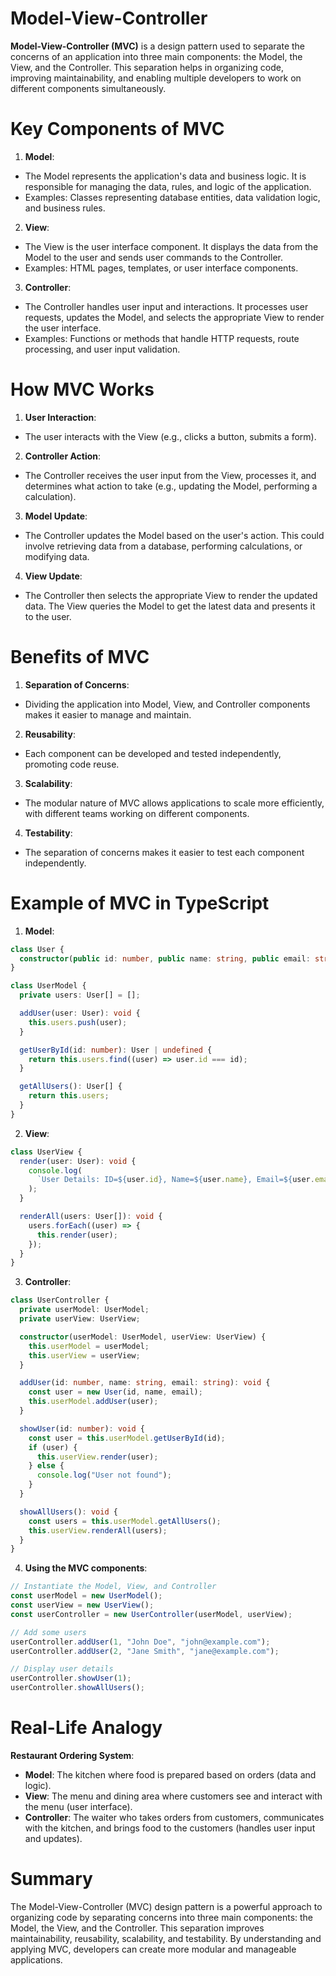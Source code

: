 # Model-View-Controller

**Model-View-Controller (MVC)** is a design pattern used to separate the concerns of an application into three main components: the Model, the View, and the Controller. This separation helps in organizing code, improving maintainability, and enabling multiple developers to work on different components simultaneously.

# Key Components of MVC

1. **Model**:

- The Model represents the application's data and business logic. It is responsible for managing the data, rules, and logic of the application.
- Examples: Classes representing database entities, data validation logic, and business rules.

2. **View**:

- The View is the user interface component. It displays the data from the Model to the user and sends user commands to the Controller.
- Examples: HTML pages, templates, or user interface components.

3. **Controller**:

- The Controller handles user input and interactions. It processes user requests, updates the Model, and selects the appropriate View to render the user interface.
- Examples: Functions or methods that handle HTTP requests, route processing, and user input validation.

# How MVC Works

1. **User Interaction**:

- The user interacts with the View (e.g., clicks a button, submits a form).

2. **Controller Action**:

- The Controller receives the user input from the View, processes it, and determines what action to take (e.g., updating the Model, performing a calculation).

3. **Model Update**:

- The Controller updates the Model based on the user's action. This could involve retrieving data from a database, performing calculations, or modifying data.

4. **View Update**:

- The Controller then selects the appropriate View to render the updated data. The View queries the Model to get the latest data and presents it to the user.

# Benefits of MVC

1. **Separation of Concerns**:

- Dividing the application into Model, View, and Controller components makes it easier to manage and maintain.

2. **Reusability**:

- Each component can be developed and tested independently, promoting code reuse.

3. **Scalability**:

- The modular nature of MVC allows applications to scale more efficiently, with different teams working on different components.

4. **Testability**:

- The separation of concerns makes it easier to test each component independently.

# Example of MVC in TypeScript

1. **Model**:

```typescript
class User {
  constructor(public id: number, public name: string, public email: string) {}
}

class UserModel {
  private users: User[] = [];

  addUser(user: User): void {
    this.users.push(user);
  }

  getUserById(id: number): User | undefined {
    return this.users.find((user) => user.id === id);
  }

  getAllUsers(): User[] {
    return this.users;
  }
}
```

2. **View**:

```typescript
class UserView {
  render(user: User): void {
    console.log(
      `User Details: ID=${user.id}, Name=${user.name}, Email=${user.email}`
    );
  }

  renderAll(users: User[]): void {
    users.forEach((user) => {
      this.render(user);
    });
  }
}
```

3. **Controller**:

```typescript
class UserController {
  private userModel: UserModel;
  private userView: UserView;

  constructor(userModel: UserModel, userView: UserView) {
    this.userModel = userModel;
    this.userView = userView;
  }

  addUser(id: number, name: string, email: string): void {
    const user = new User(id, name, email);
    this.userModel.addUser(user);
  }

  showUser(id: number): void {
    const user = this.userModel.getUserById(id);
    if (user) {
      this.userView.render(user);
    } else {
      console.log("User not found");
    }
  }

  showAllUsers(): void {
    const users = this.userModel.getAllUsers();
    this.userView.renderAll(users);
  }
}
```

4. **Using the MVC components**:

```typescript
// Instantiate the Model, View, and Controller
const userModel = new UserModel();
const userView = new UserView();
const userController = new UserController(userModel, userView);

// Add some users
userController.addUser(1, "John Doe", "john@example.com");
userController.addUser(2, "Jane Smith", "jane@example.com");

// Display user details
userController.showUser(1);
userController.showAllUsers();
```

# Real-Life Analogy

**Restaurant Ordering System**:

- **Model**: The kitchen where food is prepared based on orders (data and logic).
- **View**: The menu and dining area where customers see and interact with the menu (user interface).
- **Controller**: The waiter who takes orders from customers, communicates with the kitchen, and brings food to the customers (handles user input and updates).

# Summary

The Model-View-Controller (MVC) design pattern is a powerful approach to organizing code by separating concerns into three main components: the Model, the View, and the Controller. This separation improves maintainability, reusability, scalability, and testability. By understanding and applying MVC, developers can create more modular and manageable applications.
